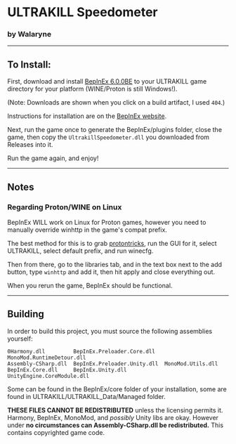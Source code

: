 # ULTRAKILL Speedometer
### by Walaryne
___
## To Install:


First, download and install [BepInEx 6.0.0BE](https://builds.bepis.io/projects/bepinex_be) to your ULTRAKILL game directory for your platform (WINE/Proton is still Windows!).

(Note: Downloads are shown when you click on a build artifact, I used `404`.)

Instructions for installation are on the [BepInEx website](https://docs.bepinex.dev/master/articles/user_guide/installation/index.html).

Next, run the game once to generate the BepInEx/plugins folder, close the game, then copy the `UltrakillSpeedometer.dll` you downloaded from Releases into it.

Run the game again, and enjoy!
___
## Notes
### Regarding Proton/WINE on Linux
BepInEx WILL work on Linux for Proton games, however you need to manually override winhttp in the game's compat prefix.

The best method for this is to grab [protontricks](https://github.com/Matoking/protontricks), run the GUI for it, select ULTRAKILL, select default prefix, and run winecfg.

Then from there, go to the libraries tab, and in the text box next to the add button, type `winhttp` and add it, then hit apply and close everything out.

When you rerun the game, BepInEx should be functional.
___
## Building
In order to build this project, you must source the following assemblies yourself:
```
0Harmony.dll         BepInEx.Preloader.Core.dll   MonoMod.RuntimeDetour.dll
Assembly-CSharp.dll  BepInEx.Preloader.Unity.dll  MonoMod.Utils.dll
BepInEx.Core.dll     BepInEx.Unity.dll            UnityEngine.CoreModule.dll
```
Some can be found in the BepInEx/core folder of your installation, some are found in ULTRAKILL/ULTRAKILL_Data/Managed folder.

**THESE FILES CANNOT BE REDISTRIBUTED** unless the licensing permits it.
Harmony, BepInEx, MonoMod, and *possibly* Unity libs are okay.
However under **no circumstances can Assembly-CSharp.dll be redistributed.** This contains copyrighted game code.